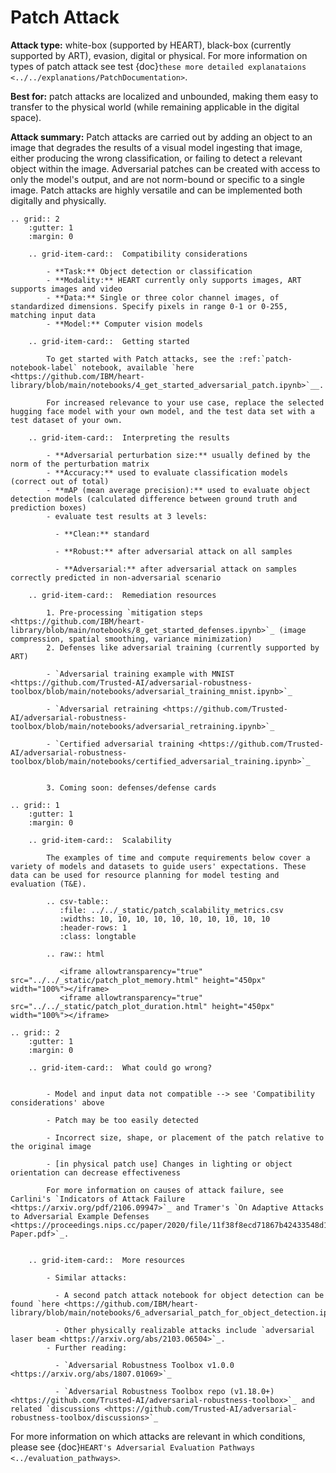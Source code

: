 # Patch Attack

**Attack type:** white-box (supported by HEART), black-box (currently supported by ART), evasion, digital or physical. For more information on types of patch attack see test {doc}`these more detailed explanataions <../../explanations/PatchDocumentation>`.

**Best for:** patch attacks are localized and unbounded, making them easy to transfer to the physical world (while remaining applicable in the digital space).

**Attack summary:** Patch attacks are carried out by adding an object to an image that degrades the results of a visual model ingesting that image, either producing the wrong classification, or failing to detect a relevant object within the image. Adversarial patches can be created with access to only the model's output, and are not norm-bound or specific to a single image. Patch attacks are highly versatile and can be implemented both digitally and physically.

```{eval-rst}
.. grid:: 2
    :gutter: 1
    :margin: 0

    .. grid-item-card::  Compatibility considerations

        - **Task:** Object detection or classification
        - **Modality:** HEART currently only supports images, ART supports images and video
        - **Data:** Single or three color channel images, of standardized dimensions. Specify pixels in range 0-1 or 0-255, matching input data
        - **Model:** Computer vision models

    .. grid-item-card::  Getting started

        To get started with Patch attacks, see the :ref:`patch-notebook-label` notebook, available `here <https://github.com/IBM/heart-library/blob/main/notebooks/4_get_started_adversarial_patch.ipynb>`__.

        For increased relevance to your use case, replace the selected hugging face model with your own model, and the test data set with a test dataset of your own.

    .. grid-item-card::  Interpreting the results

        - **Adversarial perturbation size:** usually defined by the norm of the perturbation matrix
        - **Accuracy:** used to evaluate classification models (correct out of total)
        - **mAP (mean average precision):** used to evaluate object detection models (calculated difference between ground truth and prediction boxes)
        - evaluate test results at 3 levels:

          - **Clean:** standard

          - **Robust:** after adversarial attack on all samples

          - **Adversarial:** after adversarial attack on samples correctly predicted in non-adversarial scenario

    .. grid-item-card::  Remediation resources

        1. Pre-processing `mitigation steps <https://github.com/IBM/heart-library/blob/main/notebooks/8_get_started_defenses.ipynb>`_ (image compression, spatial smoothing, variance minimization)
        2. Defenses like adversarial training (currently supported by ART)

        - `Adversarial training example with MNIST <https://github.com/Trusted-AI/adversarial-robustness-toolbox/blob/main/notebooks/adversarial_training_mnist.ipynb>`_

        - `Adversarial retraining <https://github.com/Trusted-AI/adversarial-robustness-toolbox/blob/main/notebooks/adversarial_retraining.ipynb>`_

        - `Certified adversarial training <https://github.com/Trusted-AI/adversarial-robustness-toolbox/blob/main/notebooks/certified_adversarial_training.ipynb>`_


        3. Coming soon: defenses/defense cards

```

```{eval-rst}
.. grid:: 1
    :gutter: 1
    :margin: 0

    .. grid-item-card::  Scalability

        The examples of time and compute requirements below cover a variety of models and datasets to guide users' expectations. These data can be used for resource planning for model testing and evaluation (T&E).

        .. csv-table::
           :file: ../../_static/patch_scalability_metrics.csv
           :widths: 10, 10, 10, 10, 10, 10, 10, 10, 10, 10
           :header-rows: 1
           :class: longtable

        .. raw:: html

           <iframe allowtransparency="true" src="../../_static/patch_plot_memory.html" height="450px" width="100%"></iframe>
           <iframe allowtransparency="true" src="../../_static/patch_plot_duration.html" height="450px" width="100%"></iframe>

```

```{eval-rst}
.. grid:: 2
    :gutter: 1
    :margin: 0

    .. grid-item-card::  What could go wrong?


        - Model and input data not compatible --> see 'Compatibility considerations' above

        - Patch may be too easily detected

        - Incorrect size, shape, or placement of the patch relative to the original image

        - [in physical patch use] Changes in lighting or object orientation can decrease effectiveness

        For more information on causes of attack failure, see Carlini's `Indicators of Attack Failure <https://arxiv.org/pdf/2106.09947>`_ and Tramer's `On Adaptive Attacks to Adversarial Example Defenses <https://proceedings.nips.cc/paper/2020/file/11f38f8ecd71867b42433548d1078e38-Paper.pdf>`_.


    .. grid-item-card::  More resources

        - Similar attacks:

          - A second patch attack notebook for object detection can be found `here <https://github.com/IBM/heart-library/blob/main/notebooks/6_adversarial_patch_for_object_detection.ipynb>`__.

          - Other physically realizable attacks include `adversarial laser beam <https://arxiv.org/abs/2103.06504>`_.
        - Further reading:

          - `Adversarial Robustness Toolbox v1.0.0 <https://arxiv.org/abs/1807.01069>`_

          - `Adversarial Robustness Toolbox repo (v1.18.0+) <https://github.com/Trusted-AI/adversarial-robustness-toolbox>`_ and related `discussions <https://github.com/Trusted-AI/adversarial-robustness-toolbox/discussions>`_

```

For more information on which attacks are relevant in which conditions, please see {doc}`HEART's Adversarial Evaluation Pathways <../evaluation_pathways>`.
